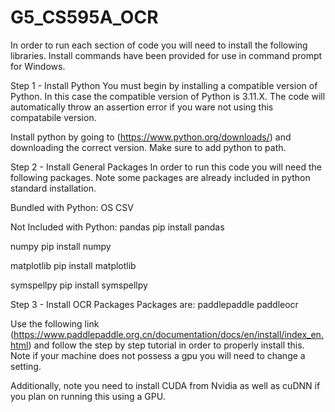 # G5_CS595A_OCR

In order to run each section of code you will need to install the following libraries. Install commands have been provided for use in command prompt for Windows.

Step 1 - Install Python
You must begin by installing a compatible version of Python. In this case the compatible version of Python is 3.11.X. The code will automatically throw an assertion error if you ware not using this compatabile version. 

Install python by going to (https://www.python.org/downloads/) and downloading the correct version. Make sure to add python to path.

Step 2 - Install General Packages
In order to run this code you will need the following packages. Note some packages are already included in python standard installation.

Bundled with Python:
OS
CSV

Not Included with Python:
pandas
pip install pandas

numpy
pip install numpy

matplotlib
pip install matplotlib

symspellpy
pip install symspellpy

Step 3 - Install OCR Packages
Packages are:
paddlepaddle
paddleocr

Use the following link (https://www.paddlepaddle.org.cn/documentation/docs/en/install/index_en.html) and follow the step by step tutorial in order to properly install this. Note if your machine does not possess a gpu you will need to change a setting. 

Additionally, note you need to install CUDA from Nvidia as well as cuDNN if you plan on running this using a GPU. 